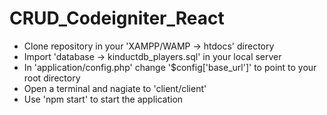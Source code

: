 # CRUD_Codeigniter_React

- Clone repository in your 'XAMPP/WAMP -> htdocs' directory
- Import 'database -> kinductdb_players.sql' in your local server
- In 'application/config.php' change '$config['base_url']' to point to your root directory
- Open a terminal and nagiate to 'client/client'
- Use 'npm start' to start the application
